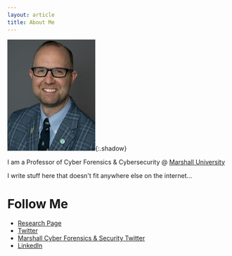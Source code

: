 ```yaml
---
layout: article
title: About Me
---
```

![Image](images/about/bruntyheadshot200.jpg){:.shadow}

I am a Professor of Cyber Forensics & Cybersecurity @ [Marshall University](https://www.marshall.edu)

I write stuff here that doesn't fit anywhere else on the internet... 

# Follow Me
* [Research Page](http://science.marshall.edu/brunty11)
* [Twitter](https://www.twitter.com/joshbrunty)
* [Marshall Cyber Forensics & Security Twitter](https://www.twitter.com/marshallu_cfs)
* [LinkedIn](https://www.linkedin.com/in/joshbrunty)
